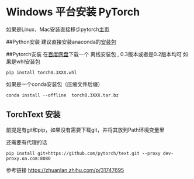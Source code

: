 # Windows 平台安装 PyTorch

如果是Linux，Mac安装直接移步pytorch[主页](http://pytorch.org/)

##Python安装
建议直接安装anaconda的[安装包](https://repo.continuum.io/archive/Anaconda3-5.0.1-Windows-x86_64.exe)

##Pytorch安装
在[百度网盘](https://pan.baidu.com/s/1dF6ayLr#list/path=%2Fpytorch)下载一个 离线安装包 , 0.3版本或者是0.2版本均可
如果是whl安装包
<pre><code>pip install torch0.3XXX.whl</code></pre>
如果是一个conda安装包（压缩文件后缀）
<pre><code>conda install --offline  torch0.3XXX.tar.bz</code></pre>

## TorchText 安装

前提是有git和pip，如果没有需要下载git，并将其放到Path环境变量里


还需要有代理的话
<pre><code>pip install git+https://github.com/pytorch/text.git --proxy dev-proxy.oa.com:8080 </code></pre>

参考链接
https://zhuanlan.zhihu.com/p/31747695

